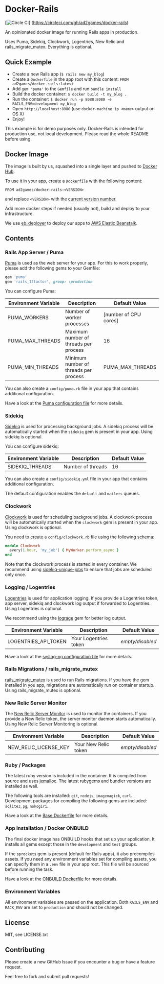 # Docker-Rails
[![Circle CI](https://circleci.com/gh/ad2games/docker-rails.svg?style=svg)]
(https://circleci.com/gh/ad2games/docker-rails)

An opinionated docker image for running Rails apps in production.

Uses Puma, Sidekiq, Clockwork, Logentries, New Relic and rails_migrate_mutex.
Everything is optional.

## Quick Example
- Create a new Rails app (`$ rails new my_blog`)
- Create a `Dockerfile` in the app root with this content: `FROM ad2games/docker-rails:latest`
- Add `gem 'puma'` to the `Gemfile` and run `bundle install`
- Build the docker container: `$ docker build -t my_blog .`
- Run the container: `$ docker run -p 8080:8080 -e RAILS_ENV=development my_blog`
- Open `http://localhost:8080` (use `docker-machine ip <name>` output on OS X)
- Enjoy!

This example is for demo purposes only.
Docker-Rails is intended for production use, not local development.
Please read the whole README before using.

## Docker Image
The image is built by us, squashed into a single layer and pushed to
[Docker Hub](https://registry.hub.docker.com/u/ad2games/docker-rails/).

To use it in your app, create a `Dockerfile` with the following content:

```docker
FROM ad2games/docker-rails:<VERSION>
```

and replace `<VERSION>` with the [current version number](CHANGELOG.md).

Add more docker steps if needed (usually not), build and deploy to your infrastructure.

We use [eb_deployer](https://github.com/ThoughtWorksStudios/eb_deployer) to deploy our apps
to [AWS Elastic Beanstalk](https://aws.amazon.com/de/elasticbeanstalk/).

## Contents

### Rails App Server / Puma
[Puma](http://puma.io/) is used as the web server for your app.
For this to work properly, please add the following gems to your Gemfile:

```ruby
gem 'puma'
gem 'rails_12factor', group: :production
```

You can configure Puma:

Environment Variable | Description | Default Value
--- | --- | ---
PUMA_WORKERS | Number of worker processes | [number of CPU cores]
PUMA_MAX_THREADS | Maximum number of threads per process | 16
PUMA_MIN_THREADS | Minimum number of threads per process | PUMA_MAX_THREADS

You can also create a `config/puma.rb` file in your app that contains additional configuration.

Have a look at the [Puma configuration file](base/puma.rb) for more details.

### Sidekiq
[Sidekiq](http://sidekiq.org/) is used for processing background jobs. A sidekiq process
will be automatically started when the `sidekiq` gem is present in your app. Using sidekiq is
optional.

You can configure sidekiq:

Environment Variable | Description | Default Value
--- | --- | ---
SIDEKIQ_THREADS | Number of threads | 16

You can also create a `config/sidekiq.yml` file in your app that contains additional configuration.

The default configuration enables the `default` and `mailers` queues.

### Clockwork
[Clockwork](https://github.com/tomykaira/clockwork) is used for scheduling background jobs.
A clockwork process will be automatically started when the `clockwork` gem is present in your app.
Using clockwork is optional.

You need to create a `config/clockwork.rb` file using the following schema:
```ruby
module Clockwork
  every(1.hour, 'my_job') { MyWorker.perform_async }
end
```

Note that the clockwork process is started in every container. We recommend using
[sidekiq-unique-jobs](https://github.com/mhenrixon/sidekiq-unique-jobs) to ensure that jobs
are scheduled only once.

### Logging / Logentries
[Logentries](https://logentries.com/) is used for application logging. If you provide a
Logentries token, app server, sidekiq and clockwork log output if forwarded to Logentries.
Using Logentries is optional.

We recommend using the [lograge](https://github.com/roidrage/lograge) gem for better log output.

Environment Variable | Description | Default Value
--- | --- | ---
LOGENTRIES_API_TOKEN | Your Logentries token | _empty/disabled_

Have a look at the [syslog-ng configuration file](base/syslog-ng.logentries.conf) for more details.

### Rails Migrations / rails_migrate_mutex
[rails_migrate_mutex](https://github.com/ad2games/rails_migrate_mutex) is used to run Rails
migrations. If you have the gem installed in you app, migrations are automatically run on
container startup. Using rails_migrate_mutex is optional.

### New Relic Server Monitor
The [New Relic Server Monitor](http://newrelic.com/server-monitoring) is used to monitor
the containers. If you provide a New Relic token, the server monitor daemon starts automatically.
Using New Relic Server Monitoring is optional.

Environment Variable | Description | Default Value
--- | --- | ---
NEW_RELIC_LICENSE_KEY | Your New Relic token | _empty/disabled_

### Ruby / Packages
The latest ruby version is included in the container. It is compiled from source and uses
[jemalloc](http://www.canonware.com/jemalloc/). The latest rubygems and bundler versions
are installed as well.

The following tools are installed: `git`, `nodejs`, `imagemagick`, `curl`.
Development packages for compiling the following gems are included: `sqlite3`, `pg`, `nokogiri`.

Have a look at the [Base Dockerfile](base/Dockerfile) for more details.

### App Installation / Docker ONBUILD
The final docker image has ONBUILD hooks that set up your application.
It installs all gems except those in the `development` and `test` groups.

If the `sprockets`
gem is present (default for Rails apps), it also precompiles assets. If you need any environment
variables set for compiling assets, you can specify them in a `.env` file in your app root. This
file will be sourced before running the task.

Have a look at the [ONBUILD Dockerfile](onbuild/Dockerfile) for more details.

### Environment Variables
All environment variables are passed on the application. Both `RAILS_ENV` and `RACK_ENV` are
set to `production` and should not be changed.

## License

MIT, see LICENSE.txt

## Contributing

Please create a new GitHub Issue if you encounter a bug or have a feature request.

Feel free to fork and submit pull requests!

